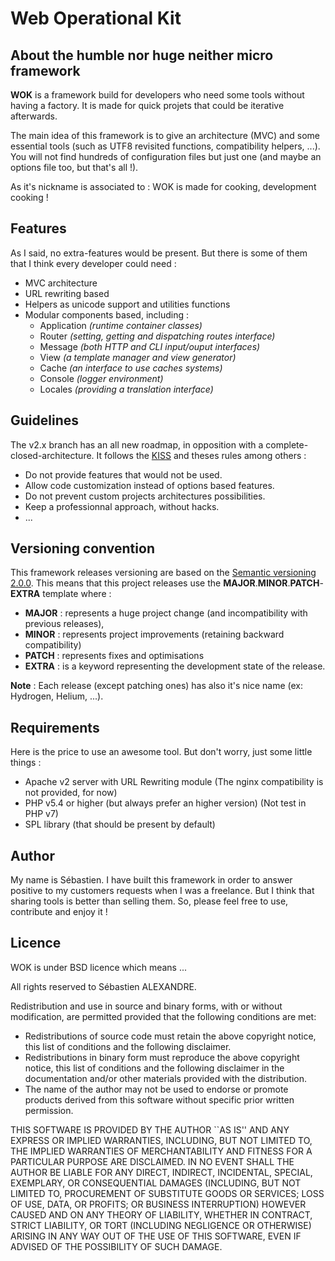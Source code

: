 # Web Operational Kit

## About the humble nor huge neither micro framework

**WOK** is a framework build for developers who need some tools without having a factory.  It is made for quick projets that could be iterative afterwards.

The main idea of this framework is to give an architecture  (MVC) and some essential tools (such as UTF8 revisited functions, compatibility helpers, ...). You will not find hundreds of configuration files but just one (and maybe an options file too, but that's all !).

As it's nickname is associated to : WOK is made for cooking, development cooking !

## Features

As I said, no extra-features would be present. But there is some of them that I think every developer could need :

- MVC architecture
- URL rewriting based
- Helpers as unicode support and utilities functions
- Modular components based, including :
    - Application _(runtime container classes)_
    - Router _(setting, getting and dispatching routes interface)_
    - Message _(both HTTP and CLI input/ouput interfaces)_
    - View _(a template manager and view generator)_
    - Cache _(an interface to use caches systems)_
    - Console _(logger environment)_
    - Locales _(providing a translation interface)_


## Guidelines

The v2.x branch has an all new roadmap, in opposition with a complete-closed-architecture. It follows the [KISS](https://en.wikipedia.org/wiki/KISS_principle) and theses rules among others :

- Do not provide features that would not be used.
- Allow code customization instead of options based features.
- Do not prevent custom projects architectures possibilities.
- Keep a professionnal approach, without hacks.
- ...

## Versioning convention

This framework releases versioning are based on the [Semantic versioning 2.0.0](http://semver.org/). This means that this project releases use the **MAJOR**.**MINOR**.**PATCH**-**EXTRA** template where :

- **MAJOR** : represents a huge project change (and incompatibility with previous releases),
- **MINOR** : represents project improvements (retaining backward compatibility)
- **PATCH** : represents fixes and optimisations
- **EXTRA** : is a keyword representing the development state of the release.

**Note** : Each release (except patching ones) has also it's nice name (ex: Hydrogen, Helium, ...).


## Requirements

Here is the price to use an awesome tool. But don't worry, just some little things :

- Apache v2 server with URL Rewriting module (The nginx compatibility is not provided, for now)
- PHP v5.4 or higher (but always prefer an higher version) (Not test in PHP v7)
- SPL library (that should be present by default)


## Author

My name is Sébastien. I have built this framework in order to answer positive to my customers requests when I was a freelance. But I think that sharing tools is better than selling them. So, please feel free to use, contribute and enjoy it !


## Licence

WOK is under BSD licence which means ...

All rights reserved to Sébastien ALEXANDRE.

Redistribution and use in source and binary forms, with or without
modification, are permitted provided that the following conditions
are met:

* Redistributions of source code must retain the above copyright
  notice, this list of conditions and the following disclaimer.
* Redistributions in binary form must reproduce the above copyright
  notice, this list of conditions and the following disclaimer in the
  documentation and/or other materials provided with the distribution.
* The name of the author may not be used to endorse or promote products
  derived from this software without specific prior written permission.

THIS SOFTWARE IS PROVIDED BY THE AUTHOR ``AS IS'' AND ANY EXPRESS OR
IMPLIED WARRANTIES, INCLUDING, BUT NOT LIMITED TO, THE IMPLIED WARRANTIES
OF MERCHANTABILITY AND FITNESS FOR A PARTICULAR PURPOSE ARE DISCLAIMED.
IN NO EVENT SHALL THE AUTHOR BE LIABLE FOR ANY DIRECT, INDIRECT,
INCIDENTAL, SPECIAL, EXEMPLARY, OR CONSEQUENTIAL DAMAGES (INCLUDING, BUT
NOT LIMITED TO, PROCUREMENT OF SUBSTITUTE GOODS OR SERVICES; LOSS OF USE,
DATA, OR PROFITS; OR BUSINESS INTERRUPTION) HOWEVER CAUSED AND ON ANY
THEORY OF LIABILITY, WHETHER IN CONTRACT, STRICT LIABILITY, OR TORT
(INCLUDING NEGLIGENCE OR OTHERWISE) ARISING IN ANY WAY OUT OF THE USE OF
THIS SOFTWARE, EVEN IF ADVISED OF THE POSSIBILITY OF SUCH DAMAGE.
